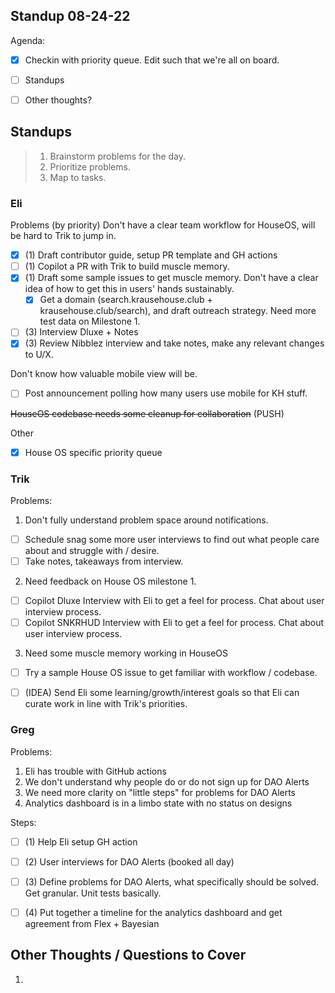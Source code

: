 ## Standup 08-24-22

Agenda:
- [x] Checkin with priority queue.  Edit such that we're all on board.
- [ ] Standups
- [ ] Other thoughts?



## Standups
> 1. Brainstorm problems for the day.
> 2. Prioritize problems.
> 3. Map to tasks.



### Eli
Problems (by priority)
Don't have a clear team workflow for HouseOS, will be hard to Trik to jump in.
- [x] (1) Draft contributor guide, setup PR template and GH actions
- [ ] (1) Copilot a PR with Trik to build muscle memory.
- [x] (1) Draft some sample issues to get muscle memory.
Don't have a clear idea of how to get this in users' hands sustainably.
  - [x] Get a domain (search.krausehouse.club + krausehouse.club/search), and draft outreach strategy.
Need more test data on Milestone 1.
- [ ] (3) Interview Dluxe + Notes
- [x] (3) Review Nibblez interview and take notes, make any relevant changes to U/X.

Don't know how valuable mobile view will be.
- [ ] Post announcement polling how many users use mobile for KH stuff.

~~HouseOS codebase needs some cleanup for collaboration~~ (PUSH)

Other
- [x] House OS specific priority queue



### Trik

Problems:
1. Don't fully understand problem space around notifications.
- [ ] Schedule snag some more user interviews to find out what people care about and struggle with / desire.
- [ ] Take notes, takeaways from interview.
2. Need feedback on House OS milestone 1.
- [ ] Copilot Dluxe Interview with Eli to get a feel for process.  Chat about user interview process.
- [ ] Copilot SNKRHUD Interview with Eli to get a feel for process.  Chat about user interview process.
3. Need some muscle memory working in HouseOS
- [ ] Try a sample House OS issue to get familiar with workflow / codebase.
- [ ] (IDEA) Send Eli some learning/growth/interest goals so that Eli can curate work in line with Trik's priorities.



### Greg

Problems:
1. Eli has trouble with GitHub actions
2. We don't understand why people do or do not sign up for DAO Alerts
3. We need more clarity on "little steps" for problems for DAO Alerts
4. Analytics dashboard is in a limbo state with no status on designs

Steps:
- [ ] (1) Help Eli setup GH action
- [ ] (2) User interviews for DAO Alerts (booked all day)
- [ ] (3) Define problems for DAO Alerts, what specifically should be solved.  Get granular.  Unit tests basically.
- [ ] (4) Put together a timeline for the analytics dashboard and get agreement from Flex + Bayesian


## Other Thoughts / Questions to Cover
1. 
